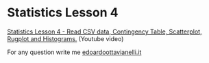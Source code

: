 # Statistics Lesson 4


[Statistics Lesson 4 - Read CSV data, Contingency Table, Scatterplot, Rugplot and Histograms.](https://www.youtube.com/watch?v=z_G83hmuBUU) (Youtube video)

For any question write me [edoardoottavianelli.it](https://www.edoardoottavianelli.it/)
